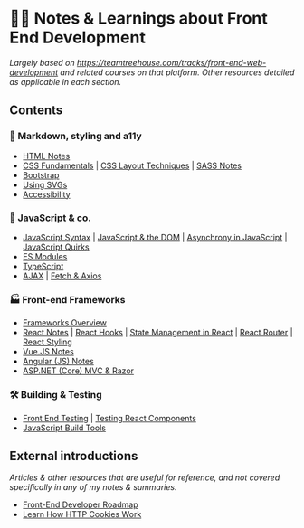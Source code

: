 # 👩‍💻 Notes & Learnings about Front End Development
*Largely based on https://teamtreehouse.com/tracks/front-end-web-development and related courses on that platform. Other resources detailed as applicable in each section.*

## Contents

### 📝 Markdown, styling and a11y
- [HTML Notes](/notes/HTML-Notes.md)
- [CSS Fundamentals](/notes/CSS-Fundamentals.md) | [CSS Layout Techniques](/notes/CSS-Layout-Techniques.md) | [SASS Notes](/notes/SASS-Notes.md)
- [Bootstrap](/notes/Bootstrap.md)
- [Using SVGs](/notes/Using-SVGs.md)
- [Accessibility](/notes/Accessibility.md)

### 🧙 JavaScript & co.
- [JavaScript Syntax](/notes/Javascript-Syntax.md) | [JavaScript & the DOM](/notes/Javascript-and-the-DOM.md) | [Asynchrony in JavaScript](/notes/Asychrony-in-JS.md) | [JavaScript Quirks](/notes/JavaScript-Quirks.md)
- [ES Modules](/notes/ES-Modules.md)
- [TypeScript](/notes/Typescript.md)
- [AJAX](/notes/AJAX-Notes.md) | [Fetch & Axios](/notes/Fetch-and-Axios.md)

### 🏭 Front-end Frameworks
- [Frameworks Overview](/notes/Frameworks-Overview.md)
- [React Notes](/notes/React-Notes.md) | [React Hooks](/notes/React-Hooks.md) | [State Management in React](/notes/State-Management-in-React.md) | [React Router](/notes/React-Router.md) | [React Styling](/notes/React-Styling.md)
- [Vue.JS Notes](/notes/Vue-JS-Notes.md)
- [Angular (JS) Notes](/notes/Angular-Notes.md)
- [ASP.NET (Core) MVC & Razor](/notes/MVC-and-Razor.md)

### 🛠️ Building & Testing
- [Front End Testing](/notes/Front-End-Testing.md) | [Testing React Components](/notes/Front-End-Testing.md#testing-react-components)
- [JavaScript Build Tools](/notes/JavaScript-Build-Tools.md)

## External introductions
*Articles & other resources that are useful for reference, and not covered specifically in any of my notes & summaries.*

- [Front-End Developer Roadmap](https://roadmap.sh/frontend)
- [Learn How HTTP Cookies Work](https://flaviocopes.com/cookies/)
